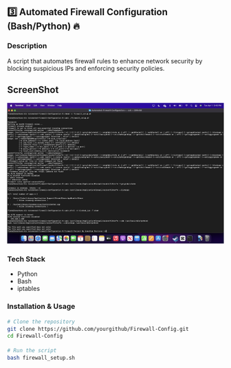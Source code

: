 ## **3️⃣ Automated Firewall Configuration (Bash/Python) 🔥**

### **Description**
A script that automates firewall rules to enhance network security by blocking suspicious IPs and enforcing security policies.

## ScreenShot
![Firewall Setup](screenshots/firewall-setup.png)


### **Tech Stack**
- Python
- Bash
- iptables

### **Installation & Usage**
```bash
# Clone the repository
git clone https://github.com/yourgithub/Firewall-Config.git
cd Firewall-Config

# Run the script
bash firewall_setup.sh
```
